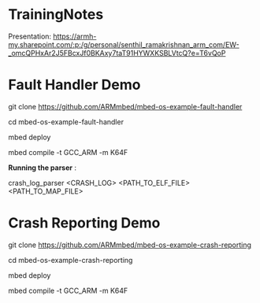 # TrainingNotes

Presentation: https://armh-my.sharepoint.com/:p:/g/personal/senthil_ramakrishnan_arm_com/EW-_omcQPHxAr2J5FBcxJf0BKAxy7taT91HYWXKSBLVtcQ?e=T6vQoP

Fault Handler Demo
==================
git clone https://github.com/ARMmbed/mbed-os-example-fault-handler

cd mbed-os-example-fault-handler

mbed deploy

mbed compile -t GCC_ARM -m K64F

__Running the parser__ :

crash_log_parser <CRASH_LOG> <PATH_TO_ELF_FILE>  <PATH_TO_MAP_FILE>

Crash Reporting Demo
==================
git clone https://github.com/ARMmbed/mbed-os-example-crash-reporting

cd mbed-os-example-crash-reporting

mbed deploy

mbed compile -t GCC_ARM -m K64F


